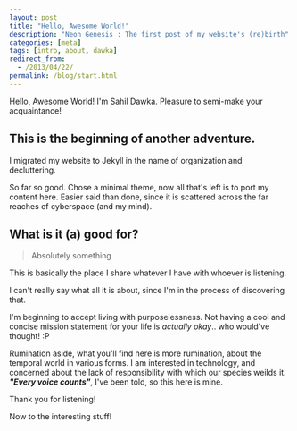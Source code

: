 ```yaml
---
layout: post
title: "Hello, Awesome World!"
description: "Neon Genesis : The first post of my website's (re)birth"
categories: [meta]
tags: [intro, about, dawka]
redirect_from:
  - /2013/04/22/
permalink: /blog/start.html
---
```

Hello, Awesome World! I'm Sahil Dawka. Pleasure to semi-make your acquaintance!

## This is the beginning of another adventure. 

I migrated my website to Jekyll in the name of organization and decluttering.

So far so good. Chose a minimal theme, now all that's left is to port my content here. Easier said than done, since it is scattered across the far reaches of cyberspace (and my mind).

## What is it (a) good for?
> Absolutely something

This is basically the place I share whatever I have with whoever is listening. 

I can't really say what all it is about, since I'm in the process of discovering that. 

I'm beginning to accept living with purposelessness. Not having a cool and concise mission statement for your life is _actually okay_.. who would've thought! :P

Rumination aside, what you'll find here is more rumination, about the temporal world in various forms. I am interested in technology, and concerned about the lack of responsibility with which our species weilds it. ***"Every voice counts"***, I've been told, so this here is mine.

Thank you for listening!

Now to the interesting stuff! 